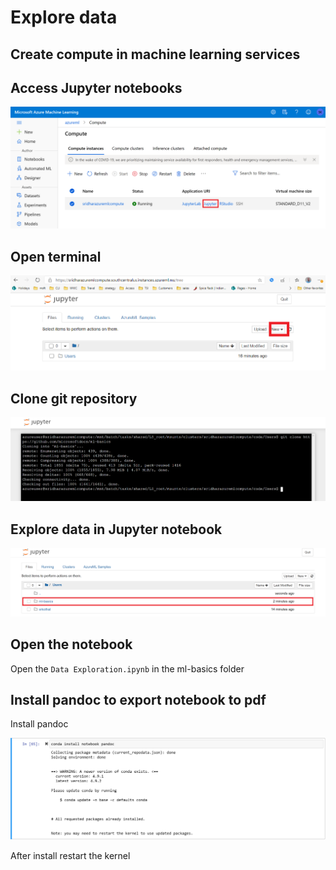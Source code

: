 # Explore data

## Create compute in machine learning services

## Access Jupyter notebooks

![](./images/exploredata2.png)

## Open terminal

![](./images/exploredata3.png)

## Clone git repository

![](./images/exploredata4.png)

## Explore data in Jupyter notebook

![](./images/exploredata5.png)

## Open the notebook

Open the `Data Exploration.ipynb` in the ml-basics folder

## Install pandoc to export notebook to pdf

Install pandoc

![](./images/exploredata6.png)

After install restart the kernel

##



